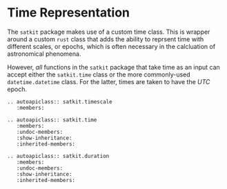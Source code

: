 # Time Representation

The ``satkit`` package makes use of a custom time class.  This is wrapper around a custom ``rust`` class that adds the ability to reprsent time with different scales, or epochs, which is often necessary in the calcluation of astronomical phenomena.

However, *all* functions in the ``satkit`` package that take time as an input can accept either the ``satkit.time`` class or the more commonly-used ``datetime.datetime`` class.  For the latter, times are taken to have  the *UTC* epoch.

```{eval-rst}
.. autoapiclass:: satkit.timescale
   :members:

.. autoapiclass:: satkit.time
   :members:
   :undoc-members:
   :show-inheritance:
   :inherited-members:

.. autoapiclass:: satkit.duration
   :members:
   :undoc-members:
   :show-inheritance:
   :inherited-members:
```